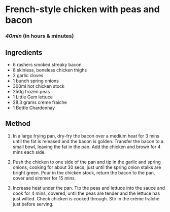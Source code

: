 # French-style chicken with peas and bacon

### _40min_ (in hours & minutes)

## Ingredients

- 6 rashers smoked streaky bacon
- 8 skinless, boneless chicken thighs
- 2 garlic cloves
- 1 bunch spring onions
- 300ml hot chicken stock
- 250g frozen peas
- 1 Little Gem lettuce
- 28.3 grams crème fraîche
- 1 Bottle Chardonnay

## Method

1. In a large frying pan, dry-fry the bacon over a medium heat for 3 mins until the fat is released and the bacon is golden. Transfer the bacon to a small bowl, leaving the fat in the pan. Add the chicken and brown for 4 mins each side.

2. Push the chicken to one side of the pan and tip in the garlic and spring onions, cooking for about 30 secs, just until the spring onion stalks are bright green. Pour in the chicken stock, return the bacon to the pan, cover and simmer for 15 mins.

3. Increase heat under the pan. Tip the peas and lettuce into the sauce and cook for 4 mins, covered, until the peas are tender and the lettuce has just wilted. Check chicken is cooked through. Stir in the crème fraîche just before serving.